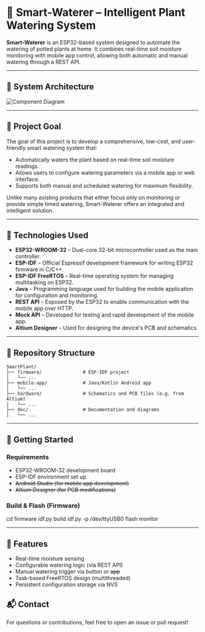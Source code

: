 # 🌱 Smart-Waterer – Intelligent Plant Watering System

**Smart-Waterer** is an ESP32-based system designed to automate the watering of potted plants at home. It combines real-time soil moisture monitoring with mobile app control, allowing both automatic and manual watering through a REST API.

---

## 📸 System Architecture

![Component Diagram](./doc/esp32-component-diagram.jpg)

---

## 🎯 Project Goal

The goal of this project is to develop a comprehensive, low-cost, and user-friendly smart watering system that:

- Automatically waters the plant based on real-time soil moisture readings.
- Allows users to configure watering parameters via a mobile app or web interface.
- Supports both manual and scheduled watering for maximum flexibility.

Unlike many existing products that either focus only on monitoring or provide simple timed watering, Smart-Waterer offers an integrated and intelligent solution.

---

## 🧩 Technologies Used

- **ESP32-WROOM-32** – Dual-core 32-bit microcontroller used as the main controller.
- **ESP-IDF** – Official Espressif development framework for writing ESP32 firmware in C/C++.
- **ESP-IDF FreeRTOS** – Real-time operating system for managing multitasking on ESP32.
- **Java** – Programming language used for building the mobile application for configuration and monitoring.
- **REST API** – Exposed by the ESP32 to enable communication with the mobile app over HTTP.
- **Mock API** – Developed for testing and rapid development of the mobile app.
- **Altium Designer** – Used for designing the device's PCB and schematics.

---

## 📁 Repository Structure

```plaintext
SmartPlant/
├── firmware/               # ESP-IDF project
│   └── ...
├── mobile-app/             # Java/Kotlin Android app
│   └── ...
├── hardware/               # Schematics and PCB files (e.g. from Altium)
│   └── ...
├── doc/                    # Documentation and diagrams
│   └── ...				
```

---

## 🚀 Getting Started

### Requirements

- ESP32-WROOM-32 development board
- ESP-IDF environment set up
- ~~Android Studio (for mobile app development)~~
- ~~Altium Designer (for PCB modifications)~~

### Build & Flash (Firmware)

cd firmware
idf.py build
idf.py -p /dev/ttyUSB0 flash monitor

---

## 📱 Features

- Real-time moisture sensing
- Configurable watering logic (via REST API)
- Manual watering trigger via button or ~~app~~
- Task-based FreeRTOS design (multithreaded)
- Persistent configuration storage via NVS

## 📬 Contact

For questions or contributions, feel free to open an issue or pull request!
